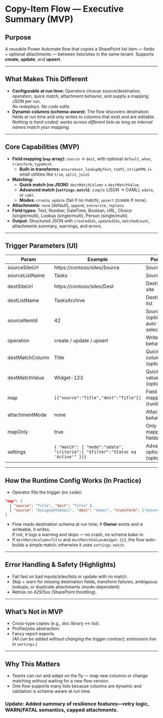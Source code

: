 # Copy-Item Flow — Executive Summary (MVP)

## Purpose
A reusable Power Automate flow that copies a SharePoint list item — fields + optional attachments — between lists/sites in the same tenant. Supports **create**, **update**, and **upsert**.

---

## What Makes This Different
- **Configurable at run time:** Operators choose source/destination, operation, quick match, attachment behavior, and supply a mapping JSON per run.  
  *No redeploys. No code edits.*
- **Dynamic columns (schema-aware):** The flow discovers destination fields at run time and only writes to columns that exist and are editable.  
  *Nothing is hard-coded; works across different lists as long as internal names match your mapping.*

---

## Core Capabilities (MVP)
- **Field mapping (`map` array):** `source` → `dest`, with optional `default`, `when`, `transform`, `typeHint`.
  - **Built-in transforms:** `ensureUser`, `lookupByText`, `toUTC`, `stripHTML` (+ small utilities like `trim`, `split`, `join`).
- **Matching:**
  - **Quick match (no JSON):** `destMatchColumn` + `destMatchValue`.
  - **Advanced match (`settings.match`):** `simple` (JSON → CAML), `odata`, or `caml`.
  - **Modes:** `create`, `update` (fail if no match), `upsert` (create if none).
- **Attachments:** `none` (default), `append`, `overwrite`, `replace`.
- **Field types:** Text, Number, DateTime, Boolean, URL, Choice (single/multi), Lookup (single/multi), Person (single/multi).
- **Output:** Structured JSON with `createdIds`, `updatedIds`, `matchedCount`, attachments summary, warnings, and errors.

---

## Trigger Parameters (UI)

| Param            | Example                                                              | Purpose                                     |
|------------------|----------------------------------------------------------------------|---------------------------------------------|
| sourceSiteUrl    | https://contoso/sites/Source                                         | Source site                                 |
| sourceListName   | Tasks                                                                | Source list                                 |
| destSiteUrl      | https://contoso/sites/Dest                                           | Destination site                            |
| destListName     | TasksArchive                                                         | Destination list                            |
| sourceItemId     | 42                                                                   | Source item (optional; auto from selected)  |
| operation        | create / update / upsert                                             | Write behavior                              |
| destMatchColumn  | Title                                                                | Quick match column (optional)               |
| destMatchValue   | Widget-123                                                           | Quick match value (optional)                |
| map              | `[{"source":"Title","dest":"Title"}]`                                | Field mapping (runtime)                     |
| attachmentMode   | none                                                                 | Attachments behavior                         |
| mapOnly          | true                                                                 | Only write mapped fields                    |
| settings         | `{ "match": { "mode":"odata", "criteria":{ "$filter":"Status eq 'Active'" }}}` | Advanced options (optional)                 |

---

## How the Runtime Config Works (In Practice)
- Operator fills the trigger (no code):
```json
"map": [
  { "source": "Title", "dest": "Title" },
  { "source": "AssignedToEmail", "dest": "Owner", "transform": ["ensureUser"], "typeHint": "User" }
]
```
- Flow reads destination schema at run time; if **Owner** exists and is writeable, it writes.  
  If not, it logs a warning and skips — no crash, no schema bake-in.
- If `destMatchColumn=Title` and `destMatchValue=Widget-123`, the flow auto-builds a simple match; otherwise it uses `settings.match`.

---

## Error Handling & Safety (Highlights)
- Fail fast on bad inputs/sites/lists or update with no match.
- Skip + warn for missing destination fields, transform failures, ambiguous lookups, or duplicate attachments (mode-dependent).
- Retries on 429/5xx (SharePoint throttling).

---

## What’s Not in MVP
- Cross-type copies (e.g., doc library ↔ list).
- Profile/jobs abstraction.
- Fancy report exports.  
  *(All can be added without changing the trigger contract; extensions live in `settings`.)*

---

## Why This Matters
- Teams can run and adapt on the fly — map new columns or change matching without waiting for a new flow version.
- One flow supports many lists because columns are dynamic and validation is schema-aware at run time.


### Update: Added summary of resilience features—retry logic, WARN/FATAL semantics, capped attachments.
